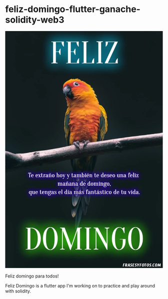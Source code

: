 # feliz-domingo-flutter-ganache-solidity-web3
 
![](photofeliz.jpg)

Feliz domingo para todos!

Feliz Domingo is a flutter app I'm working on to practice and play around with solidity.